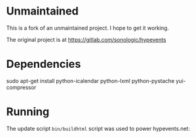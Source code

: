 Unmaintained
============

This is a fork of an unmaintained project. I hope to get it working.

The original project is at https://gitlab.com/sonologic/hypevents

Dependencies
============

sudo apt-get install python-icalendar python-lxml python-pystache yui-compressor

Running
=======

The update script `bin/buildhtml` script was used to power hypevents.net:
